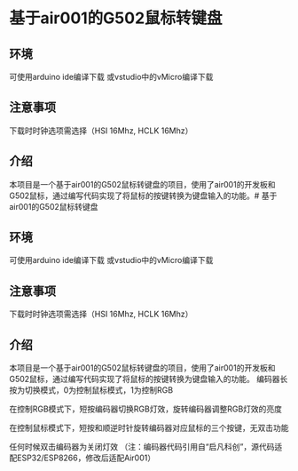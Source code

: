 # 基于air001的G502鼠标转键盘
## 环境
可使用arduino ide编译下载
或vstudio中的vMicro编译下载
## 注意事项
下载时时钟选项需选择（HSI 16Mhz, HCLK 16Mhz）
## 介绍
本项目是一个基于air001的G502鼠标转键盘的项目，使用了air001的开发板和G502鼠标，通过编写代码实现了将鼠标的按键转换为键盘输入的功能。# 基于air001的G502鼠标转键盘
## 环境
可使用arduino ide编译下载
或vstudio中的vMicro编译下载
## 注意事项
下载时时钟选项需选择（HSI 16Mhz, HCLK 16Mhz）
## 介绍
本项目是一个基于air001的G502鼠标转键盘的项目，使用了air001的开发板和G502鼠标，通过编写代码实现了将鼠标的按键转换为键盘输入的功能。
编码器长按为切换模式，0为控制鼠标模式，1为控制RGB

在控制RGB模式下，短按编码器切换RGB灯效，旋转编码器调整RGB灯效的亮度

在控制鼠标模式下，短按和顺逆时针旋转编码器对应鼠标的三个按键，无双击功能

任何时候双击编码器为关闭灯效
（注：编码器代码引用自“启凡科创”，源代码适配ESP32/ESP8266，修改后适配Air001）
